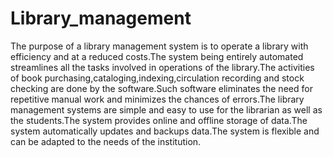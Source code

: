 # Library_management
The purpose of a library management system is to operate a library with efficiency and at a reduced costs.The  system being entirely automated streamlines all the tasks involved in operations of the library.The activities of book purchasing,cataloging,indexing,circulation recording and stock checking are done by the software.Such software eliminates the need for repetitive manual work and minimizes the chances of errors.The library management systems are simple and easy to use for the librarian as well as the students.The system provides online and offline storage of data.The system automatically updates and backups data.The system is flexible and can be adapted to the needs of the institution.   
